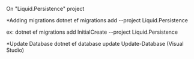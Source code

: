 ﻿On "Liquid.Persistence" project

*Adding migrations 
dotnet ef migrations add <name of the migration> --project Liquid.Persistence

ex: dotnet ef migrations add InitialCreate --project Liquid.Persistence

*Update Database
dotnet ef database update
Update-Database (Visual Studio)